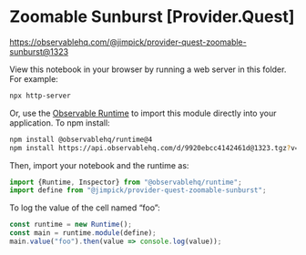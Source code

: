 # Zoomable Sunburst [Provider.Quest]

https://observablehq.com/@jimpick/provider-quest-zoomable-sunburst@1323

View this notebook in your browser by running a web server in this folder. For
example:

~~~sh
npx http-server
~~~

Or, use the [Observable Runtime](https://github.com/observablehq/runtime) to
import this module directly into your application. To npm install:

~~~sh
npm install @observablehq/runtime@4
npm install https://api.observablehq.com/d/9920ebcc4142461d@1323.tgz?v=3
~~~

Then, import your notebook and the runtime as:

~~~js
import {Runtime, Inspector} from "@observablehq/runtime";
import define from "@jimpick/provider-quest-zoomable-sunburst";
~~~

To log the value of the cell named “foo”:

~~~js
const runtime = new Runtime();
const main = runtime.module(define);
main.value("foo").then(value => console.log(value));
~~~
